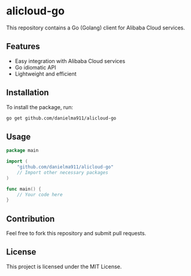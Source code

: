 # alicloud-go

This repository contains a Go (Golang) client for Alibaba Cloud services.

## Features

- Easy integration with Alibaba Cloud services
- Go idiomatic API
- Lightweight and efficient

## Installation

To install the package, run:

```bash
go get github.com/danielma911/alicloud-go
```

## Usage

```go
package main

import (
    "github.com/danielma911/alicloud-go"
    // Import other necessary packages
)

func main() {
    // Your code here
}
```

## Contribution

Feel free to fork this repository and submit pull requests.

## License

This project is licensed under the MIT License.
